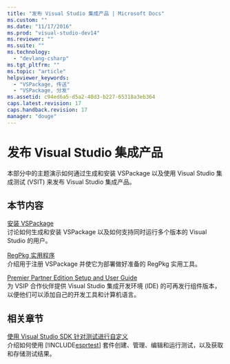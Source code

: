 ```yaml
---
title: "发布 Visual Studio 集成产品 | Microsoft Docs"
ms.custom: ""
ms.date: "11/17/2016"
ms.prod: "visual-studio-dev14"
ms.reviewer: ""
ms.suite: ""
ms.technology: 
  - "devlang-csharp"
ms.tgt_pltfrm: ""
ms.topic: "article"
helpviewer_keywords: 
  - "VSPackage, 传送"
  - "VSPackage, 分发"
ms.assetid: c94ed6a5-d5a2-40d3-b227-65318a3eb364
caps.latest.revision: 17
caps.handback.revision: 17
manager: "douge"
---
```

# 发布 Visual Studio 集成产品
本部分中的主题演示如何通过生成和安装 VSPackage 以及使用 Visual Studio 集成测试 \(VSIT\) 来发布 Visual Studio 集成产品。  
  
## 本节内容  
 [安装 VSPackage](../misc/installing-vspackages.md)  
 讨论如何生成和安装 VSPackage 以及如何支持同时运行多个版本的 Visual Studio 的用户。  
  
 [RegPkg 实用程序](../extensibility/internals/regpkg-utility.md)  
 介绍用于注册 VSPackage 并使它为部署做好准备的 RegPkg 实用工具。  
  
 [Premier Partner Edition Setup and User Guide](http://msdn.microsoft.com/zh-cn/8ee4dad7-95d3-4f2d-a8d4-3ba9a80ecae2)  
 为 VSIP 合作伙伴提供 Visual Studio 集成开发环境 \(IDE\) 的可再发行组件版本，以便他们可以添加自己的开发工具和计算机语言。  
  
## 相关章节  
 [使用 Visual Studio SDK 针对测试进行自定义](http://msdn.microsoft.com/zh-cn/9cf7a840-dd66-4b00-90f7-e00e40370a69)  
 介绍如何使用 [!INCLUDE[esprtest](../misc/includes/esprtest_md.md)] 套件创建、管理、编辑和运行测试，以及获取和存储测试结果。